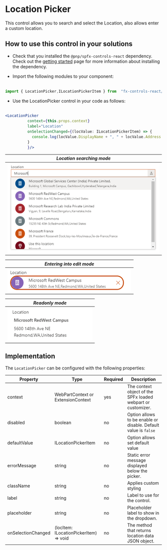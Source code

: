 # Location Picker

  

This control allows you to search and select the Location, also allows enter a custom location.
  

## How to use this control in your solutions

  

- Check that you installed the `@pnp/spfx-controls-react` dependency. Check out the [getting started](../../#getting-started) page for more information about installing the dependency.

- Import the following modules to your component:

  

```TypeScript

import { LocationPicker,ILocationPickerItem } from  "fx-controls-react/lib/LocationPicker";

```

  

- Use the LocationPicker control in your code as follows:

  

```jsx

<LocationPicker
          context={this.props.context}
          label="Location"
          onSelectionChanged={(locValue: ILocationPickerItem) => {
            console.log(locValue.DisplayName + ", " + locValue.Address.Street)
          }
          }/>


```

| *Location searching mode* |
|:--:| 
|![Location Picker search](../assets/location1.png)|

| *Entering into edit mode* |
|:--:| 
|![Location Picker Edit](../assets/location2.png)|

| *Readonly mode* |
|:--:| 
|![Location Picker Read](../assets/location3.png)|

  

## Implementation

  

The `LocationPicker` can be configured with the following properties:

  

| Property | Type | Required | Description |
| ---- | ---- | ---- | ---- |
| context | WebPartContext or ExtensionContext | yes | The context object of the SPFx loaded webpart or customizer. |
| disabled | boolean | no | Option allows to be enable or disable. Default value is `false`|
| defaultValue | ILocationPickerItem | no | Option allows set default value|
| errorMessage | string  | no | Static error message displayed below the picker.|
| className | string  | no | Applies custom styling |
| label | string  | no | Label to use for the control. |
| placeholder | string  | no | Placeholder label to show in the dropdown. |
| onSelectionChanged | (locItem: ILocationPickerItem) => void | no | The method that returns location data JSON object. |

